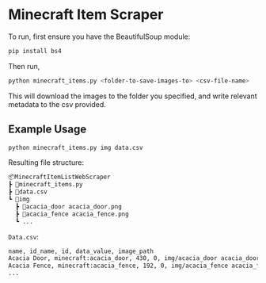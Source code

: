 # Minecraft Item Scraper

To run, first ensure you have the BeautifulSoup module:

```bash
pip install bs4
```

Then run,

```bash
python minecraft_items.py <folder-to-save-images-to> <csv-file-name>
```

This will download the images to the folder you specified, and write relevant metadata to the csv provided.

## Example Usage

```bash
python minecraft_items.py img data.csv
```

Resulting file structure:

```txt
📦MinecraftItemListWebScraper
┣ 📜minecraft_items.py
┣ 📜data.csv
┗ 📂img
  ┣ 📜acacia_door acacia_door.png
  ┣ 📜acacia_fence acacia_fence.png
  ┗ ...
```

`Data.csv`:

```txt
name, id_name, id, data_value, image_path
Acacia Door, minecraft:acacia_door, 430, 0, img/acacia_door acacia_door.png
Acacia Fence, minecraft:acacia_fence, 192, 0, img/acacia_fence acacia_fence.png
...
```
